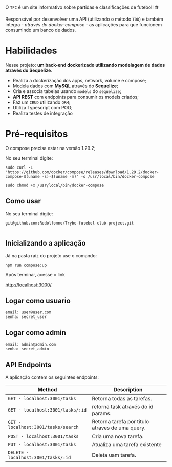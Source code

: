 O `TFC` é um site informativo sobre partidas e classificações de futebol! ⚽️

Responsável por desenvolver uma API (utilizando o método `TDD`) e também integra *- através do docker-compose -* as aplicações para que funcionem consumindo um banco de dados.

# Habilidades

Nesse projeto: **um back-end dockerizado utilizando modelagem de dados através do Sequelize**.

 - Realiza a dockerização dos apps, network, volume e compose;
 - Modela dados com **MySQL** através do **Sequelize**;
 - Cria e associa tabelas usando `models` do `sequelize`;
 - **API REST** com endpoints para consumir os models criados;
 - Faz um `CRUD` utilizando `ORM`;
 - Utiliza Typescript com POO;
 - Realiza testes de integração


# Pré-requisitos

O compose precisa estar na versão 1.29.2;

No seu terminal digite:

```
sudo curl -L "https://github.com/docker/compose/releases/download/1.29.2/docker-compose-$(uname -s)-$(uname -m)" -o /usr/local/bin/docker-compose

sudo chmod +x /usr/local/bin/docker-compose
```

## Como usar


No seu terminal digite:
```
git@github.com:Rodolfomno/Trybe-futebol-club-project.git


```
## Inicializando a aplicação

Já na pasta raiz do projeto use o comando:

```
npm run compose:up
```

Após terminar, acesse o link

[http://localhost:3000/](http://localhost:3000/)


## Logar como usuario

```
email: user@user.com
senha: secret_user

```
## Logar como admin

```
email: admin@admin.com
senha: secret_admin

```


## API Endpoints
A aplicação contem os seguintes endpoints:

| Method | Description |
|---|---|
| `GET - localhost:3001/tasks` | Retorna todas as tarefas. |
| `GET - localhost:3001/tasks/:id` | retorna task através do id params. |
| `GET - localhost:3001/tasks/search` | Retorna tarefa por titulo atraves de uma query. |
| `POST - localhost:3001/tasks` | Cria uma nova tarefa. |
| `PUT - localhost:3001/tasks` | Atualiza uma tarefa existente |
| `DELETE - localhost:3001/tasks/:id` | Deleta uam tarefa. |
